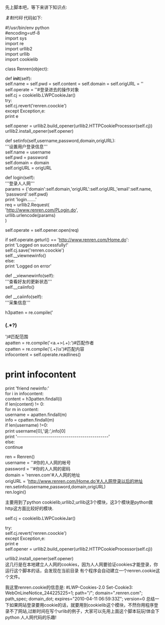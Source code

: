 先上脚本吧，等下来讲下知识点:  

_复制代码_ 代码如下:

  
#!/usr/bin/env python  
#encoding=utf-8  
import sys  
import re  
import urllib2  
import urllib  
import cookielib  
  
class Renren(object):  
  
def __init__(self):  
self.name = self.pwd = self.content = self.domain = self.origURL = ''  
self.operate = ''#登录进去的操作对象  
self.cj = cookielib.LWPCookieJar()  
try:  
self.cj.revert('renren.coockie')  
except Exception,e:  
print e  
  
self.opener = urllib2.build_opener(urllib2.HTTPCookieProcessor(self.cj))  
urllib2.install_opener(self.opener)  
  
  
def setinfo(self,username,password,domain,origURL):  
'''设置用户登录信息'''  
self.name = username  
self.pwd = password  
self.domain = domain  
self.origURL = origURL  
  
def login(self):  
'''登录人人网'''  
params = {'domain':self.domain,'origURL':self.origURL,'email':self.name,
'password':self.pwd}  
print 'login.......'  
req = urllib2.Request(  
'http://www.renren.com/PLogin.do',  
urllib.urlencode(params)  
)  
  
self.operate = self.opener.open(req)  
  
if self.operate.geturl() == 'http://www.renren.com/Home.do':  
print 'Logged on successfully!'  
self.cj.save('renren.coockie')  
self.__viewnewinfo()  
else:  
print 'Logged on error'  
  
def __viewnewinfo(self):  
'''查看好友的更新状态'''  
self.__caiinfo()  
  
  
def __caiinfo(self):  
'''采集信息'''  
  
h3patten = re.compile('<h3>(.*?)</h3>')#匹配范围  
apatten = re.compile('<a.+>(.+)</a>:')#匹配作者  
cpatten = re.compile('</a>(.+)\s')#匹配内容  
infocontent = self.operate.readlines()  
# print infocontent  
print 'friend newinfo:'  
for i in infocontent:  
content = h3patten.findall(i)  
if len(content) != 0:  
for m in content:  
username = apatten.findall(m)  
info = cpatten.findall(m)  
if len(username) !=0:  
print username[0],'说:',info[0]  
print '----------------------------------------------'  
else:  
continue  
  
ren = Renren()  
username = ''#你的人人网的帐号  
password = ''#你的人人网的密码  
domain = 'renren.com'#人人网的地址  
origURL = 'http://www.renren.com/Home.do'#人人网登录以后的地址  
ren.setinfo(username,password,domain,origURL)  
ren.login()  

  
主要用到了python cookielib,urllib2,urllib这3个模块，这3个模块是python做http这方面比较好的模块.  
  
  
self.cj = cookielib.LWPCookieJar()  
  
try:  
self.cj.revert('renren.coockie')  
except Exception,e:  
print e  
self.opener = urllib2.build_opener(urllib2.HTTPCookieProcessor(self.cj))  
  
urllib2.install_opener(self.opener)  
这几行是在本地建立人人网的cookies，因为人人网要验证cookies才能登录，你运行这个脚本的话，会发现在当前目录
有个程序会自动建立一个renren.cookie这个文件。  
  
我这里renren.cookie的信息是: #LWP-Cookies-2.0 Set-Cookie3:
WebOnLineNotice_244225225=1; path="/"; domain=".renren.com"; path_spec;
domain_dot; expires="2010-04-11 06:59:33Z"; version=0
总结一下如果网站登录要用cookie的话，就要用到cookielib这个模块，不然你用程序登录不了网站,过断时间在写个urlib的例子，大家可以先用上面这个脚本玩玩!体会下python
人人网代码的乐趣!

